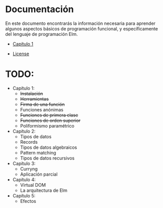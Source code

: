 # Documentación

En este documento encontrarás la información necesaria para aprender algunos
aspectos básicos de programación funcional, y específicamente del lenguaje
de programación Elm.

- [Capítulo 1](Clase01.md)

- [License](LICENSE.md)

# TODO:
- Capítulo 1:
  - ~~Instalación~~
  - ~~Herramientas~~
  - ~~Firma de una función~~
  - Funciones anónimas
  - ~~Funciones de primera clase~~
  - ~~Funciones de orden superior~~
  - Poliformismo paramétrico
- Capítulo 2:
  - Tipos de datos
  - Records
  - Tipos de datos algebraicos
  - Pattern matching
  - Tipos de datos recursivos
- Capítulo 3:
  - Curryng
  - Aplicación parcial
- Capítulo 4:
  - Virtual DOM
  - La arquitectura de Elm
- Capítulo 5:
  - Efectos
